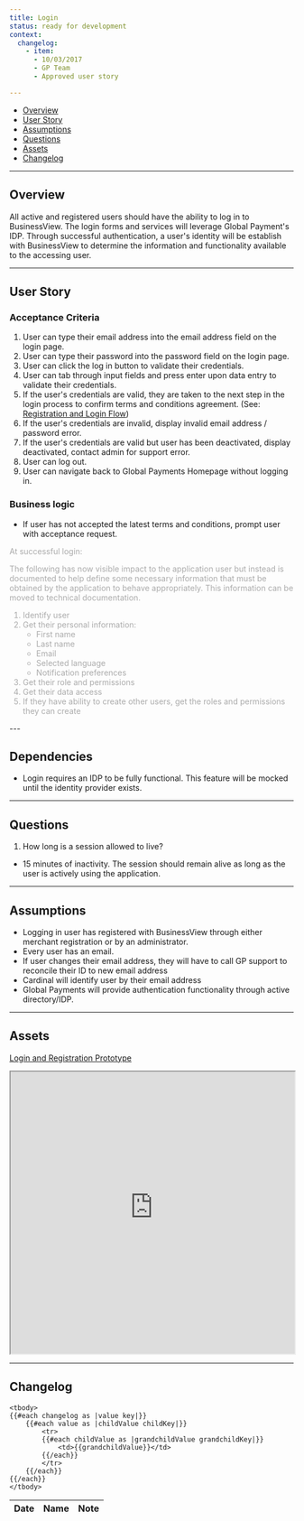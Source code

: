 ```yaml
---
title: Login
status: ready for development
context:
  changelog:
    - item:
      - 10/03/2017
      - GP Team
      - Approved user story

---
```


- [Overview](#overview)
- [User Story](#user-story)
- [Assumptions](#assumptions)
- [Questions](#questions)
- [Assets](#assets)
- [Changelog](#changelog)

---

## Overview <a name="overview"></a>

All active and registered users should have the ability to log in to BusinessView. The login forms and services will leverage Global Payment's IDP. Through successful authentication, a user's identity will be establish with BusinessView to determine the information and functionality available to the accessing user.

---

## User Story <a name="user-story"></a>

### Acceptance Criteria

1. User can type their email address into the email address field on the login page.
1. User can type their password into the password field on the login page.
1. User can click the log in button to validate their credentials.
1. User can tab through input fields and press enter upon data entry to validate their credentials.
1. If the user's credentials are valid, they are taken to the next step in the login process to confirm terms and conditions agreement. (See: [Registration and Login Flow](/files/loginRegFlow.pdf))
1. If the user's credentials are invalid, display invalid email address / password error.
1. If the user's credentials are valid but user has been deactivated, display deactivated, contact admin for support error.
1. User can log out.
1. User can navigate back to Global Payments Homepage without logging in.

### Business logic

- If user has not accepted the latest terms and conditions, prompt user with acceptance request.

<font style="color:#ababab">

At successful login:<br/>

The following has now visible impact to the application user but instead is documented to help define some necessary information that must be obtained by the application to behave appropriately. This information can be moved to technical documentation.

1. Identify user
1. Get their personal information:
	- First name
	- Last name
	- Email
	- Selected language
	- Notification preferences
1. Get their role and permissions
1. Get their data access
1. If they have ability to create other users, get the roles and permissions they can create

</font>
---

## Dependencies

- Login requires an IDP to be fully functional. This feature will be mocked until the identity provider exists.

---

## Questions <a name="questions"></a>

1. How long is a session allowed to live?
  - 15 minutes of inactivity. The session should remain alive as long as the user is actively using the application.

---

## Assumptions <a name="assumptions"></a>
- Logging in user has registered with BusinessView through either merchant registration or by an administrator.
- Every user has an email.
- If user changes their email address, they will have to call GP support to reconcile their ID to new email address
- Cardinal will identify user by their email address
- Global Payments will provide authentication functionality through active directory/IDP.

---

## Assets <a name="assets"></a>

[Login and Registration Prototype](https://cardinalsolutions.invisionapp.com/share/9VCIIA3UN#/screens/250660277)
<iframe width="100%" height="500" src="https://cardinalsolutions.invisionapp.com/share/9VCIIA3UN#/screens/250660277"></iframe>

---
## Changelog <a name="changelog"></a>

<table>
	<thead>
		<th>Date</th>
		<th>Name</th>
		<th>Note</th>
	</thead>

	<tbody>
	{{#each changelog as |value key|}}
		{{#each value as |childValue childKey|}}
			<tr>
			{{#each childValue as |grandchildValue grandchildKey|}}
				<td>{{grandchildValue}}</td>
			{{/each}}		
			</tr>
		{{/each}}
	{{/each}}
	</tbody>
</table>
